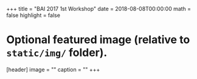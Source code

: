 +++
title = "BAI 2017 1st Workshop"
date = 2018-08-08T00:00:00
math = false
highlight = false

# Optional featured image (relative to `static/img/` folder).
[header]
image = ""
caption = ""
+++
